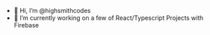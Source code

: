 - 👋 Hi, I’m @highsmithcodes
- 🌱 I’m currently working on a few of React/Typescript Projects with Firebase 

<!---
highsmithcodes/highsmithcodes is a ✨ special ✨ repository because its `README.md` (this file) appears on your GitHub profile.
You can click the Preview link to take a look at your changes.
--->
